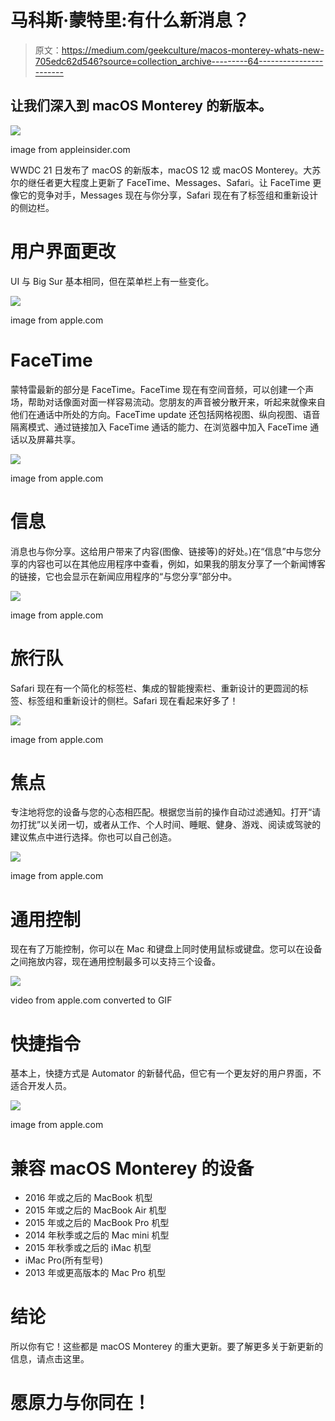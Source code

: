 # 马科斯·蒙特里:有什么新消息？

> 原文：<https://medium.com/geekculture/macos-monterey-whats-new-705edc62d546?source=collection_archive---------64----------------------->

## 让我们深入到 macOS Monterey 的新版本。

![](img/ddba042a400c506737dea5c87630ebbc.png)

image from appleinsider.com

WWDC 21 日发布了 macOS 的新版本，macOS 12 或 macOS Monterey。大苏尔的继任者更大程度上更新了 FaceTime、Messages、Safari。让 FaceTime 更像它的竞争对手，Messages 现在与你分享，Safari 现在有了标签组和重新设计的侧边栏。

# 用户界面更改

UI 与 Big Sur 基本相同，但在菜单栏上有一些变化。

![](img/b0a1ba172ea2d966e80a1282c1ad93fa.png)

image from apple.com

# FaceTime

蒙特雷最新的部分是 FaceTime。FaceTime 现在有空间音频，可以创建一个声场，帮助对话像面对面一样容易流动。您朋友的声音被分散开来，听起来就像来自他们在通话中所处的方向。FaceTime update 还包括网格视图、纵向视图、语音隔离模式、通过链接加入 FaceTime 通话的能力、在浏览器中加入 FaceTime 通话以及屏幕共享。

![](img/7d32abc07618295178fb3a74acb36155.png)

image from apple.com

# 信息

消息也与你分享。这给用户带来了内容(图像、链接等)的好处。)在“信息”中与您分享的内容也可以在其他应用程序中查看，例如，如果我的朋友分享了一个新闻博客的链接，它也会显示在新闻应用程序的“与您分享”部分中。

![](img/ebb15d6a5412a2400ca4b505455c17be.png)

image from apple.com

# 旅行队

Safari 现在有一个简化的标签栏、集成的智能搜索栏、重新设计的更圆润的标签、标签组和重新设计的侧栏。Safari 现在看起来好多了！

![](img/d774f6beeecc020c9bdbf646a3c0f74c.png)

image from apple.com

# 焦点

专注地将您的设备与您的心态相匹配。根据您当前的操作自动过滤通知。打开“请勿打扰”以关闭一切，或者从工作、个人时间、睡眠、健身、游戏、阅读或驾驶的建议焦点中进行选择。你也可以自己创造。

![](img/a0b8f618a22a1044c90cc30cccea9e34.png)

image from apple.com

# 通用控制

现在有了万能控制，你可以在 Mac 和键盘上同时使用鼠标或键盘。您可以在设备之间拖放内容，现在通用控制最多可以支持三个设备。

![](img/83c1417b4ad194c38a6819e878fadbe2.png)

video from apple.com converted to GIF

# 快捷指令

基本上，快捷方式是 Automator 的新替代品，但它有一个更友好的用户界面，不适合开发人员。

![](img/872c10f920a9bea1582d2436c087603b.png)

image from apple.com

# 兼容 macOS Monterey 的设备

*   2016 年或之后的 MacBook 机型
*   2015 年或之后的 MacBook Air 机型
*   2015 年或之后的 MacBook Pro 机型
*   2014 年秋季或之后的 Mac mini 机型
*   2015 年秋季或之后的 iMac 机型
*   iMac Pro(所有型号)
*   2013 年或更高版本的 Mac Pro 机型

# 结论

所以你有它！这些都是 macOS Monterey 的重大更新。要了解更多关于新更新的信息，请点击这里。

# 愿原力与你同在！